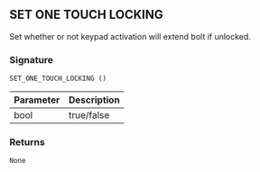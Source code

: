 ## SET ONE TOUCH LOCKING

Set whether or not keypad activation will extend bolt if unlocked.


### Signature

`SET_ONE_TOUCH_LOCKING ()`


| Parameter | Description |
| --- | --- |
| bool | true/false |


### Returns

`None`

